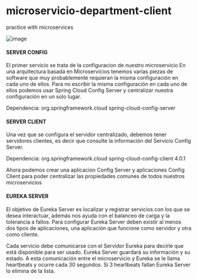 # microservicio-department-client
practice with microservices

![image](https://github.com/LeandroTombe/microservicio-department-client/assets/57770761/47e86249-b334-4b55-af74-24a68e1e5513)



#### SERVER CONFIG
El primer servicio se trata de la configuracion de nuestro microservicio
En una arquitectura basada en Microservicios tenemos varias piezas de software que muy probablemente requieran la misma configuración en cada uno de ellos. Para no escribir la misma configuración en cada uno de ellos podemos usar Spring Cloud Config Server y centralizar nuestra configuración en un solo lugar.

Dependencia:
<dependency>
    <groupId>org.springframework.cloud</groupId>
    <artifactId>spring-cloud-config-server</artifactId>
</dependency>



#### SERVER CLIENT
Una vez que se configura el servidor centralizado, debemos tener servidores clientes, es decir que consulte la información del Servicio Config Server.

Dependencia:
<dependency>
  <groupId>org.springframework.cloud</groupId>
  <artifactId>spring-cloud-config-client</artifactId>
  <version>4.0.1</version>
</dependency>

Ahora podemos crear una aplicacion Config Server y aplicaciones Config Client para poder centralizar las propiedades comunes de todos nuestros microservicios 


#### EUREKA SERVER

El objetivo de Eureka Server es localizar y registrar servicios con los que se desea interactuar, además nos ayuda con el balanceo de carga y la tolerancia a fallos. Para configurar Eureka Server deben existir al menos dos tipos de aplicaciones, una aplicación que funcione como servidor y otra como cliente.

Cada servicio debe comunicarse con el Servidor Eureka para decirle que está disponible para ser usado. Eureka Server guardará su información y su estado. A esta comunicación entre el microservicio y Eureka se le llama heartbeats y ocurre cada 30 segundos. Si  3 heartbeats fallan Eureka Server lo elimina de la lista.
